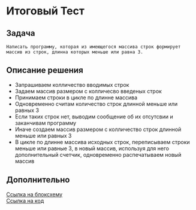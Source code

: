 # Итоговый Тест

## Задача

    Написать программу, которая из имеющегося массива строк формирует массив из строк, длинна которых меньше или равна 3.

## Описание решения

- Запрашиваем колличество вводимых строк
- Задаем массив размером с колличесво введеных строк
- Принимаем строки в цикле по длинне массива
- Одновременно считам количество строк длинной меньше или равных 3
- Если таких строк нет, выводим сообщение об их отсутсвии и заканчивам программу
- Иначе создаем массив размером с колличество строк длинной меньше или равных 3
- В цикле по длинне массива исходных строк, переписываем строки меньше или равные 3, в новый массив, используя для него дополнительный счетчик, одновременно распечатываем новый массив

## Дополнительно

[Ссылка на блоксхему](Block_Shem.png)  
[Ссылка на код](Task/Program.cs)
